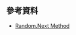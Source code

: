 
## 參考資料
- [Random.Next Method](https://docs.microsoft.com/zh-tw/dotnet/api/system.random.next?view=netframework-4.8)
